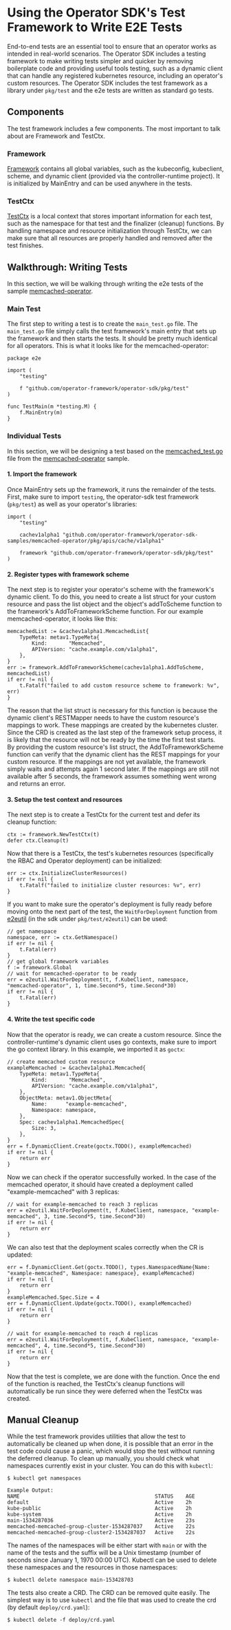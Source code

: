 # Using the Operator SDK's Test Framework to Write E2E Tests
End-to-end tests are an essential tool to ensure that an operator works
as intended in real-world scenarios. The Operator SDK includes a testing
framework to make writing tests simpler and quicker by removing boilerplate
code and providing useful tools testing, such as a dynamic client that can
handle any registered kubernetes resource, including an operator's custom
resources. The Operator SDK includes the test framework as a library under
`pkg/test` and the e2e tests are written as standard go tests.

## Components
The test framework includes a few components. The most important to talk
about are Framework and TestCtx.

### Framework
[Framework][framework-link] contains all global variables, such as the kubeconfig, kubeclient,
scheme, and dynamic client (provided via the controller-runtime project).
It is initialized by MainEntry and can be used anywhere in the tests.

### TestCtx
[TestCtx][testctx-link] is a local context that stores important information for each test, such
as the namespace for that test and the finalizer (cleanup) functions. By handling
namespace and resource initialization through TestCtx, we can make sure that all
resources are properly handled and removed after the test finishes.

## Walkthrough: Writing Tests
In this section, we will be walking through writing the e2e tests of the sample
[memcached-operator][memcached-sample].

### Main Test
The first step to writing a test is to create the `main_test.go` file. The `main_test.go`
file simply calls the test framework's main entry that sets up the framework and then
starts the tests. It should be pretty much identical for all operators. This is what it
looks like for the memcached-operator:
```
package e2e

import (
    "testing"

    f "github.com/operator-framework/operator-sdk/pkg/test"
)

func TestMain(m *testing.M) {
    f.MainEntry(m)
}
```

### Individual Tests
In this section, we will be designing a test based on the [memcached_test.go][memcached-test-link] file 
from the [memcached-operator][memcached-sample] sample.
#### 1. Import the framework
Once MainEntry sets up the framework, it runs the remainder of the tests. First, make
sure to import `testing`, the operator-sdk test framework (`pkg/test`) as well as your operator's libraries:
```
import (
    "testing"

    cachev1alpha1 "github.com/operator-framework/operator-sdk-samples/memcached-operator/pkg/apis/cache/v1alpha1"

    framework "github.com/operator-framework/operator-sdk/pkg/test"
)
```

#### 2. Register types with framework scheme
The next step is to register your operator's scheme with the framework's dynamic client.
To do this, you need to create a list struct for your custom resource and pass the list
object and the object's addToScheme function to the framework's AddToFrameworkScheme
function. For our example memcached-operator, it looks like this:
```
memcachedList := &cachev1alpha1.MemcachedList{
    TypeMeta: metav1.TypeMeta{
        Kind:       "Memcached",
        APIVersion: "cache.example.com/v1alpha1",
    },
}
err := framework.AddToFrameworkScheme(cachev1alpha1.AddToScheme, memcachedList)
if err != nil {
    t.Fatalf("failed to add custom resource scheme to framework: %v", err)
}
```

The reason that the list struct is necessary for this function is because the dynamic client's RESTMapper
needs to have the custom resource's mappings to work. These mappings are created by the kubernetes
cluster. Since the CRD is created as the last step of the framework setup process, it is likely that the
resource will not be ready by the time the first test starts. By providing the custom resource's list
struct, the AddToFrameworkScheme function can verify that the dynamic client has the REST mappings for
your custom resource. If the mappings are not yet available, the framework simply waits and attempts again
1 second later. If the mappings are still not available after 5 seconds, the framework assumes something
went wrong and returns an error.

#### 3. Setup the test context and resources
The next step is to create a TestCtx for the current test and defer its cleanup function:
```
ctx := framework.NewTestCtx(t)
defer ctx.Cleanup(t)
```

Now that there is a TestCtx, the test's kubernetes resources (specifically the RBAC and Operator deployment)
can be initialized:
```
err := ctx.InitializeClusterResources()
if err != nil {
    t.Fatalf("failed to initialize cluster resources: %v", err)
}
```

If you want to make sure the operator's deployment is fully ready before moving onto the next part of the
test, the `WaitForDeployment` function from [e2eutil][e2eutil-link] (in the sdk under `pkg/test/e2eutil`) can be used:
```
// get namespace
namespace, err := ctx.GetNamespace()
if err != nil {
    t.Fatal(err)
}
// get global framework variables
f := framework.Global
// wait for memcached-operator to be ready
err = e2eutil.WaitForDeployment(t, f.KubeClient, namespace, "memcached-operator", 1, time.Second*5, time.Second*30)
if err != nil {
    t.Fatal(err)
}
```

#### 4. Write the test specific code
Now that the operator is ready, we can create a custom resource. Since the controller-runtime's dynamic client uses
go contexts, make sure to import the go context library. In this example, we imported it as `goctx`:
```
// create memcached custom resource
exampleMemcached := &cachev1alpha1.Memcached{
    TypeMeta: metav1.TypeMeta{
        Kind:       "Memcached",
        APIVersion: "cache.example.com/v1alpha1",
    },
    ObjectMeta: metav1.ObjectMeta{
        Name:      "example-memcached",
        Namespace: namespace,
    },
    Spec: cachev1alpha1.MemcachedSpec{
        Size: 3,
    },
}
err = f.DynamicClient.Create(goctx.TODO(), exampleMemcached)
if err != nil {
    return err
}
```

Now we can check if the operator successfully worked. In the case of the memcached operator, it should have
created a deployment called "example-memcached" with 3 replicas:
```
// wait for example-memcached to reach 3 replicas
err = e2eutil.WaitForDeployment(t, f.KubeClient, namespace, "example-memcached", 3, time.Second*5, time.Second*30)
if err != nil {
    return err
}
```
 
We can also test that the deployment scales correctly when the CR is updated:
```
err = f.DynamicClient.Get(goctx.TODO(), types.NamespacedName{Name: "example-memcached", Namespace: namespace}, exampleMemcached)
if err != nil {
    return err
}
exampleMemcached.Spec.Size = 4
err = f.DynamicClient.Update(goctx.TODO(), exampleMemcached)
if err != nil {
    return err
}

// wait for example-memcached to reach 4 replicas
err = e2eutil.WaitForDeployment(t, f.KubeClient, namespace, "example-memcached", 4, time.Second*5, time.Second*30)
if err != nil {
    return err
}
```

Now that the test is complete, we are done with the function. Once the end of the function is reached, the TestCtx's cleanup
functions will automatically be run since they were deferred when the TestCtx was created.

## Manual Cleanup
While the test framework provides utilities that allow the test to automatically be cleaned up when done,
it is possible that an error in the test code could cause a panic, which would stop the test
without running the deferred cleanup. To clean up manually, you should check what namespaces currently exist
in your cluster. You can do this with `kubectl`:
```
$ kubectl get namespaces

Example Output:
NAME                                            STATUS    AGE
default                                         Active    2h
kube-public                                     Active    2h
kube-system                                     Active    2h
main-1534287036                                 Active    23s
memcached-memcached-group-cluster-1534287037    Active    22s
memcached-memcached-group-cluster2-1534287037   Active    22s
```

The names of the namespaces will be either start with `main` or with the name of the tests and the suffix will
be a Unix timestamp (number of seconds since January 1, 1970 00:00 UTC). Kubectl can be used to delete these
namespaces and the resources in those namespaces:
```
$ kubectl delete namespace main-153428703
```

The tests also create a CRD. The CRD can be removed quite easily. The simplest way is to use `kubectl` and
the file that was used to create the crd (by default `deploy/crd.yaml`):
```
$ kubectl delete -f deploy/crd.yaml
```

[memcached-sample]:https://github.com/operator-framework/operator-sdk-samples/tree/master/memcached-operator
[framework-link]:https://github.com/operator-framework/operator-sdk/blob/master/pkg/test/framework.go#L45
[testctx-link]:https://github.com/operator-framework/operator-sdk/blob/master/pkg/test/context.go
[e2eutil-link]:https://github.com/operator-framework/operator-sdk/tree/master/pkg/test/e2eutil
[memcached-test-link]:https://github.com/operator-framework/operator-sdk-samples/blob/master/memcached-operator/test/e2e/memcached_test.go
